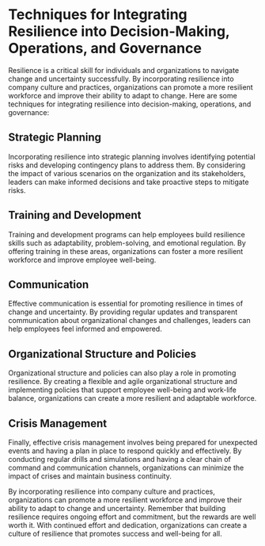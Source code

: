 Techniques for Integrating Resilience into Decision-Making, Operations, and Governance
===============================================================================================================================================================

Resilience is a critical skill for individuals and organizations to navigate change and uncertainty successfully. By incorporating resilience into company culture and practices, organizations can promote a more resilient workforce and improve their ability to adapt to change. Here are some techniques for integrating resilience into decision-making, operations, and governance:

Strategic Planning
------------------

Incorporating resilience into strategic planning involves identifying potential risks and developing contingency plans to address them. By considering the impact of various scenarios on the organization and its stakeholders, leaders can make informed decisions and take proactive steps to mitigate risks.

Training and Development
------------------------

Training and development programs can help employees build resilience skills such as adaptability, problem-solving, and emotional regulation. By offering training in these areas, organizations can foster a more resilient workforce and improve employee well-being.

Communication
-------------

Effective communication is essential for promoting resilience in times of change and uncertainty. By providing regular updates and transparent communication about organizational changes and challenges, leaders can help employees feel informed and empowered.

Organizational Structure and Policies
-------------------------------------

Organizational structure and policies can also play a role in promoting resilience. By creating a flexible and agile organizational structure and implementing policies that support employee well-being and work-life balance, organizations can create a more resilient and adaptable workforce.

Crisis Management
-----------------

Finally, effective crisis management involves being prepared for unexpected events and having a plan in place to respond quickly and effectively. By conducting regular drills and simulations and having a clear chain of command and communication channels, organizations can minimize the impact of crises and maintain business continuity.

By incorporating resilience into company culture and practices, organizations can promote a more resilient workforce and improve their ability to adapt to change and uncertainty. Remember that building resilience requires ongoing effort and commitment, but the rewards are well worth it. With continued effort and dedication, organizations can create a culture of resilience that promotes success and well-being for all.

